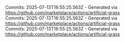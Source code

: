 Commits: 2025-07-13T16:55:25.563Z - Generated via https://github.com/marketplace/actions/artificial-grass
<br>
Commits: 2025-07-13T16:55:25.563Z - Generated via https://github.com/marketplace/actions/artificial-grass
<br>
Commits: 2025-07-13T16:55:25.563Z - Generated via https://github.com/marketplace/actions/artificial-grass
<br>
